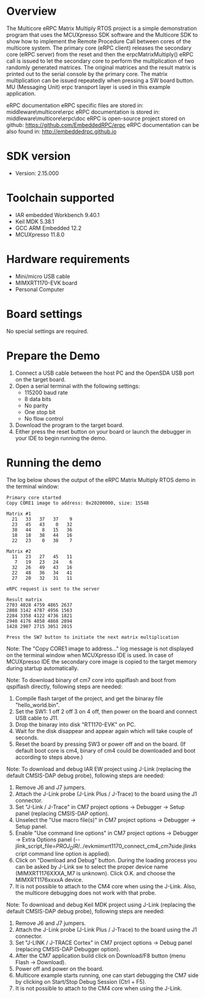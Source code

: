 Overview
========
The Multicore eRPC Matrix Multiply RTOS project is a simple demonstration program that uses the
MCUXpresso SDK software and the Multicore SDK to show how to implement the Remote Procedure Call
between cores of the multicore system. The primary core (eRPC client) releases the secondary core
(eRPC server) from the reset and then the erpcMatrixMultiply() eRPC call is issued to let the
secondary core to perform the multiplication of two randomly generated matrices. The original
matrices and the result matrix is printed out to the serial console by the primary core. The
matrix multiplication can be issued repeatedly when pressing a SW board button. MU (Messaging Unit)
erpc transport layer is used in this example application.

eRPC documentation
eRPC specific files are stored in: middleware\multicore\erpc
eRPC documentation is stored in: middleware\multicore\erpc\doc
eRPC is open-source project stored on github: https://github.com/EmbeddedRPC/erpc
eRPC documentation can be also found in: http://embeddedrpc.github.io

SDK version
===========
- Version: 2.15.000

Toolchain supported
===================
- IAR embedded Workbench  9.40.1
- Keil MDK  5.38.1
- GCC ARM Embedded  12.2
- MCUXpresso  11.8.0

Hardware requirements
=====================
- Mini/micro USB cable
- MIMXRT1170-EVK board
- Personal Computer

Board settings
==============
No special settings are required.

Prepare the Demo
================
1.  Connect a USB cable between the host PC and the OpenSDA USB port on the target board. 
2.  Open a serial terminal with the following settings:
    - 115200 baud rate
    - 8 data bits
    - No parity
    - One stop bit
    - No flow control
3.  Download the program to the target board.
4.  Either press the reset button on your board or launch the debugger in your IDE to begin running the demo.


Running the demo
================
The log below shows the output of the eRPC Matrix Multiply RTOS demo in the terminal window:
~~~~~~~~~~~~~~~~~~~~~~~~~~~~~~~~~~~
Primary core started
Copy CORE1 image to address: 0x20200000, size: 15548

Matrix #1
  21   33   37   37    9
  23   45   43    0   32
  38   44    8   15   36
  18   18   38   44   16
  22   23    0   38    7

Matrix #2
  11   23   27   45   11
   7   19   23   24    6
  32   26   49   43   16
  22   48   36   34   41
  27   20   32   31   11

eRPC request is sent to the server

Result matrix
2703 4028 4759 4865 2637
2808 3142 4787 4956 1563
2284 3358 4122 4736 1821
2940 4176 4858 4868 2894
1428 2907 2715 3051 2015

Press the SW7 button to initiate the next matrix multiplication
~~~~~~~~~~~~~~~~~~~~~~~~~~~~~~~~~~~
Note:
The "Copy CORE1 image to address..." log message is not displayed on the terminal window when MCUXpresso IDE is used.
In case of MCUXpresso IDE the secondary core image is copied to the target memory during startup automatically.

Note:
To download binary of cm7 core into qspiflash and boot from qspiflash directly, following steps are needed:
1. Compile flash target of the project, and get the binaray file "hello_world.bin".
3. Set the SW1: 1 off 2 off 3 on 4 off, then power on the board and connect USB cable to J11.
4. Drop the binaray into disk "RT1170-EVK" on PC.
5. Wait for the disk disappear and appear again which will take couple of seconds.
7. Reset the board by pressing SW3 or power off and on the board. 
(If default boot core is cm4, binary of cm4 could be downloaded and boot according to steps above.)

Note:
To download and debug IAR EW project using J-Link (replacing the default CMSIS-DAP debug probe), following steps are needed:
1. Remove J6 and J7 jumpers.
2. Attach the J-Link probe (J-Link Plus / J-Trace) to the board using the J1 connector.
3. Set "J-Link / J-Trace" in CM7 project options -> Debugger -> Setup panel (replacing CMSIS-DAP option).
4. Unselect the "Use macro file(s)" in CM7 project options -> Debugger -> Setup panel.
5. Enable "Use command line options" in CM7 project options -> Debugger -> Extra Options panel 
   (--jlink_script_file=$PROJ_DIR$/../evkmimxrt1170_connect_cm4_cm7side.jlinkscript command line option is applied).
5. Click on "Download and Debug" button. During the loading process you can be asked by J-Link sw
   to select the proper device name (MIMXRT1176XXXA_M7 is unknown). Click O.K. and choose the MIMXRT1176xxxxA device.
6. It is not possible to attach to the CM4 core when using the J-Link. Also, the multicore debugging does not work with that probe.

Note:
To download and debug Keil MDK project using J-Link (replacing the default CMSIS-DAP debug probe), following steps are needed:
1. Remove J6 and J7 jumpers.
2. Attach the J-Link probe (J-Link Plus / J-Trace) to the board using the J1 connector.
3. Set "J-LINK / J-TRACE Cortex" in CM7 project options -> Debug panel (replacing CMSIS-DAP Debugger option).
4. After the CM7 application build click on Download/F8 button (menu Flash -> Download).
5. Power off and power on the board.
6. Multicore example starts running, one can start debugging the CM7 side by clicking on Start/Stop Debug Session (Ctrl + F5). 
7. It is not possible to attach to the CM4 core when using the J-Link.
